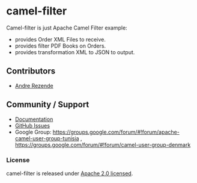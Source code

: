 # camel-filter

Camel-filter is just Apache Camel Filter example:
- provides Order XML Files to receive.
- provides filter PDF Books on Orders.
- provides transformation XML to JSON to output.

## Contributors
- [Andre Rezende](https://github.com/andremrezende)

## Community / Support
* [Documentation](http://camel.apache.org/community.html)
* [GitHub Issues](https://github.com/apache/camel/issues)
* Google Group: https://groups.google.com/forum/#!forum/apache-camel-user-group-tunisia , https://groups.google.com/forum/#!forum/camel-user-group-denmark

### License
camel-filter is released under [Apache 2.0 licensed](http://www.apache.org/licenses/LICENSE-2.0.html).